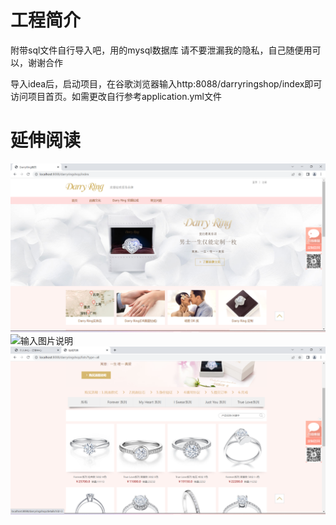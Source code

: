 # 工程简介
附带sql文件自行导入吧，用的mysql数据库
请不要泄漏我的隐私，自己随便用可以，谢谢合作

导入idea后，启动项目，在谷歌浏览器输入http:8088/darryringshop/index即可访问项目首页。如需更改自行参考application.yml文件

# 延伸阅读

![输入图片说明](showpngimage.png)
![输入图片说明](showpng4image.png)
![输入图片说明](showpng3image.png)